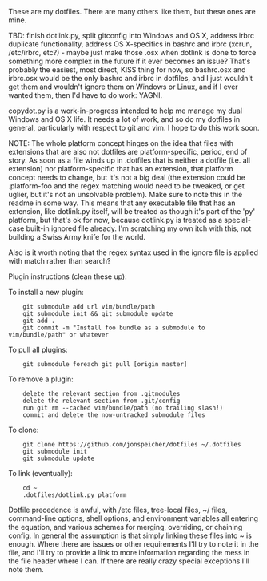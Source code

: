 These are my dotfiles. There are many others like them, but these ones are mine.

TBD: finish dotlink.py, split gitconfig into Windows and OS X, address irbrc duplicate
functionality, address OS X-specifics in bashrc and irbrc (xcrun, /etc/irbrc, etc?) - maybe just
make those .osx when dotlink is done to force something more complex in the future if it ever
becomes an issue? That's probably the easiest, most direct, KISS thing for now, so bashrc.osx and
irbrc.osx would be the only bashrc and irbrc in dotfiles, and I just wouldn't get them and wouldn't
ignore them on Windows or Linux, and if I ever wanted them, then I'd have to do work: YAGNI.

copydot.py is a work-in-progress intended to help me manage my dual Windows and OS X
life. It needs a lot of work, and so do my dotfiles in general, particularly with
respect to git and vim. I hope to do this work soon.

NOTE: The whole platform concept hinges on the idea that files with extensions that are also not
dotfiles are platform-specific, period, end of story. As soon as a file winds up in .dotfiles that
is neither a dotfile (i.e. all extension) nor platform-specific that has an extension, that platform
concept needs to change, but it's not a big deal (the extension could be .platform-foo and the regex
matching would need to be tweaked, or get uglier, but it's not an unsolvable problem). Make sure to
note this in the readme in some way. This means that any executable file that has an extension, like
dotlink.py itself, will be treated as though it's part of the 'py' platform, but that's ok for now,
because dotlink.py is treated as a special-case built-in ignored file already. I'm scratching my own
itch with this, not building a Swiss Army knife for the world.

Also is it worth noting that the regex syntax used in the ignore file is applied with match rather
than search?

Plugin instructions (clean these up):

To install a new plugin:

        git submodule add url vim/bundle/path
        git submodule init && git submodule update
        git add .
        git commit -m "Install foo bundle as a submodule to vim/bundle/path" or whatever

To pull all plugins:

        git submodule foreach git pull [origin master]

To remove a plugin:

        delete the relevant section from .gitmodules
        delete the relevant section from .git/config
        run git rm --cached vim/bundle/path (no trailing slash!)
        commit and delete the now-untracked submodule files

To clone:

        git clone https://github.com/jonspeicher/dotfiles ~/.dotfiles
        git submodule init
        git submodule update

To link (eventually):

        cd ~
        .dotfiles/dotlink.py platform

Dotfile precedence is awful, with /etc files, tree-local files, ~/ files, command-line options,
shell options, and environment variables all entering the equation, and various schemes for merging,
overriding, or chaining config. In general the assumption is that simply linking these files into
~ is enough. Where there are issues or other requirements I'll try to note it in the file, and I'll
try to provide a link to more information regarding the mess in the file header where I can. If
there are really crazy special exceptions I'll note them.
